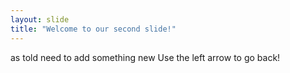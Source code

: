 ```yaml
---
layout: slide
title: "Welcome to our second slide!"
---
```

as told need to add something new
Use the left arrow to go back!
